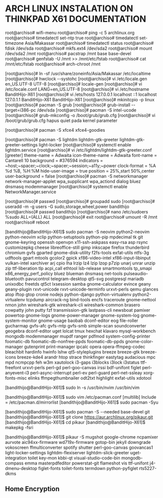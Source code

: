 # ARCH LINUX INSTALATION ON THINKPAD X61 DOCUMENTATION

root@archiso# wifi-menu
root@archiso# ping -c 5 archlinux.org
root@archiso# timedatectl set-ntp true
root@archiso# timedatectl set-timezone Asia/Makassar
root@archiso# timedatectl status
root@archiso# fdisk /dev/sda
root@archiso# mkfs.ext4 /dev/sda2
root@archiso# mount /dev/sda2 /mnt
root@archiso# pacstrap /mnt base base-devel
root@archiso# genfstab -U /mnt >> /mnt/etc/fstab
root@archiso# cat /mnt/etc/fstab
root@archiso# arch-chroot /mnt

[root@archiso]# ln -sf /usr/share/zoneinfo/Asia/Makassar /etc/localtime
[root@archiso]# hwclock --systohc
[root@archiso]# vi /etc/locale.gen
en_US.UTF-8 UTF-8
[root@archiso]# locale-gen
[root@archiso]# vi /etc/locale.conf
LANG=en_US.UTF-8
[root@archiso]# vi /etc/hostname
BanditHijo-X61
[root@archiso]# vi /ets/hosts
127.0.0.1	localhost
::1		localhost
127.0.1.1	BanditHijo-X61  BanditHijo-X61
[root@archiso]# mkinitcpio -p linux
[root@archiso]# pacman -S grub
[root@archiso]# grub-install --target=i386-pc /dev/sda
[root@archiso]# pacman -S intel-ucode
[root@archiso]# grub-mkconfig -o /boot/grub/grub.cfg
[root@archiso]# vi /boot/grub/grub.cfg
hapus quiet pada kernel parameter

[root@archiso]# pacman -S xfce4 xfce4-goodies

[root@archiso]# pacman -S lightdm lightdm-gtk-greeter lightdm-gtk-greeter-settings light-locker
[root@archiso]# systemctl enable lightdm.service
[root@archiso]# vi /etc/lightdm/lightdm-gtk-greeter.conf
[greeter]
theme-name = Adwaita
icon-theme-name = Adwaita
font-name = Cantarell 10
background = #376594
indicators = ~host;~spacer;~clock;~spacer;~session;~a11y;~power
clock-format = %A %d %B, %H:%M
hide-user-image = true
position = 25%,start 50%,center
user-background = false
[root@archiso]# pacman -S networkmanager network-manager-applet wpa_supplicant wpa_actiond dialog bluez dnsmasq modemmanager
[root@archiso]# systemctl enable NetworkManager.service

[root@archiso]# passwd
[root@archiso]# groupadd sudo
[root@archiso]# useradd -m -g users -G sudo,storage,wheel,power bandithijo
[root@archiso]# passwd bandithijo
[root@archiso]# nano /etc/sudoers
%sudo    ALL=(ALL) ALL
[root@archiso]# exit
root@archiso# umount -R /mnt
root@archiso# reboot

[bandithijo@BanditHijo-X61]$ sudo pacman -S neovim python2-neovim python-neovim xclip python-setuptools python-pip mpdecimal tk git gnome-keyring openssh openvpn x11-ssh-askpass easy-rsa asp rsync customizepkg cheese libreoffice-still gimp inkscape firefox thunderbird chromium gvfs gparted gnome-disk-utility f2fs-tools exfat-utils ntfs-3g udftools gpart mtools gcolor2 gpick xf86-video-intel xf86-input-libinput vulkan-intel xarchiver arj cpio lha lrzip lz4 lzip lzop p7zip unarj unrar unzip zip ttf-liberation tlp acpi_call ethtool lsb-release smartmontools tp_smapi x86_energy_perf_policy bluez blueman dnsmasq net-tools pulseaudio-bluetooth pavucontrol telegram-desktop qt5-svg postgresql mariadb unixodbc freetds qt5ct lxsession samba gnome-calculator evince geany geany-plugin rxvt-unicode rxvt-unicode-terminfo urxvt-perls qemu glances atop iftop gtop cronie nodejs python-django python-virtualenv python2-virtualenv tcpdump aircrack-ng bind-tools encfs traceroute gnome-nettool nmon john wireshark-gtk wireshark-cli wireshark-common brasero cowpatty john putty fzf transmission-gtk lastpass-cli newsboat pamixer powertop gnome-logs gnome-power-manager gnome-system-log gnome-system-monitor gnome-usage baobab dconf-editor eog file-roller gucharmap gvfs-afc gvfs-mtp gvfs-smb simple-scan soundconverter geogebra dconf-editor uget lolcat tmux hexchat klavaro mysql-workbench mongodb modemmanager mupdf ranger pdfmod system-config-printer foomatic-db foomatic-db-nonfree-ppds foomatic-db-ppds gnome-color-manager gutenprint print-manager ipcalc opera opera-ffmpeg-codec bleachbit hardinfo hwinfo lshw qt5-styleplugins breeze breeze-gtk breeze-icons breeze-kde4 arandr htop strace thinkfinger eastytag audacious mpc mpd ncmpcpp feh w3m xautolock i3-gaps i3blocks i3lock i3status ttf-freefont urxvt-perls perl-gd perl-goo-canvas irssi bdf-unifont figlet perl-anyevent-i3 perl-async-interrupt perl-ev perl-guard perl-net-ssleay xorg-fonts-misc elinks ffmpegthumbnailer odt2txt highlight exfat-utils xdotool


[bandithijo@BanditHijo-X61]$ sudo ln -s /usr/bin/nvim /usr/bin/vim

[bandithijo@BanditHijo-X61]$ sudo vim /etc/pacman.conf
[multilib]
Include = /etc/pacman.d/mirrorlist
[bandithijo@BanditHijo-X61]$ sudo pacman -Syu

[bandithijo@BanditHijo-X61]$ sudo pacman -S --needed base-devel git
[bandithijo@BanditHijo-X61]$ git clone https://aur.archlinux.org/pikaur.git
[bandithijo@BanditHijo-X61]$ cd pikaur
[bandithijo@BanditHijo-X61]$ makepkg -fsri

[bandithijo@BanditHijo-X61]$ pikaur -S mugshot google-chrome ncpamixer aurvote aic94xx-firmware wd719x-firmware gotop-bin jekyll downgrade vokoscreen ffmulticonverter spotify shutter perl-goo-canvas goovancas1 light-locker-settings lightdm-flexiserver lightdm-slick-greeter uget-integration toilet key-mon kbbi-qt visual-studio-code-bin mongodb-compass emma masterpdfeditor powerstat-git flameshot vis ttf-unifont j4-dmenu-desktop figlet-fonts toilet-fonts termdown python-pyfiglet rts5227-dkms

## Home Encryption

